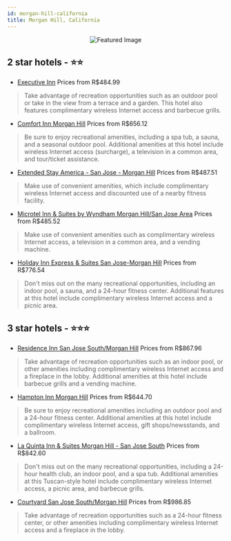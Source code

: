 ```yaml
---
id: morgan-hill-california
title: Morgan Hill, California
---
```


<center><img src="https://i.travelapi.com/hotels/1000000/20000/16000/15957/2ad56df4_z.jpg" alt="Featured Image" /></center>


##  2 star hotels - ⭐️⭐️

-    [Executive Inn](https://us.hurb.com/hotels/morgan-hill/executive-inn-JNP-JP420357?cmp=18055) Prices from R$484.99
   > Take advantage of recreation opportunities such as an outdoor pool or take in the view from a terrace and a garden. This hotel also features complimentary wireless Internet access and barbecue grills.
-    [Comfort Inn Morgan Hill](https://us.hurb.com/hotels/morgan-hill/comfort-inn-morgan-hill-JNP-JP044291?cmp=18055) Prices from R$656.12
   > Be sure to enjoy recreational amenities, including a spa tub, a sauna, and a seasonal outdoor pool. Additional amenities at this hotel include wireless Internet access (surcharge), a television in a common area, and tour/ticket assistance.
-    [Extended Stay America - San Jose - Morgan Hill](https://us.hurb.com/hotels/morgan-hill/extended-stay-america-san-jose-morgan-hill-JNP-JP183191?cmp=18055) Prices from R$487.51
   > Make use of convenient amenities, which include complimentary wireless Internet access and discounted use of a nearby fitness facility.
-    [Microtel Inn & Suites by Wyndham Morgan Hill/San Jose Area](https://us.hurb.com/hotels/morgan-hill/microtel-inn-suites-by-wyndham-morgan-hill-san-jose-area-JNP-JP431695?cmp=18055) Prices from R$485.52
   > Make use of convenient amenities such as complimentary wireless Internet access, a television in a common area, and a vending machine.
-    [Holiday Inn Express & Suites San Jose-Morgan Hill](https://us.hurb.com/hotels/morgan-hill/holiday-inn-express-suites-san-jose-morgan-hill-JNP-JP045389?cmp=18055) Prices from R$776.54
   > Don't miss out on the many recreational opportunities, including an indoor pool, a sauna, and a 24-hour fitness center. Additional features at this hotel include complimentary wireless Internet access and a picnic area.

##  3 star hotels - ⭐️⭐️⭐️

-    [Residence Inn San Jose South/Morgan Hill](https://us.hurb.com/hotels/morgan-hill/residence-inn-san-jose-south-morgan-hill-JNP-JP079102?cmp=18055) Prices from R$867.96
   > Take advantage of recreation opportunities such as an indoor pool, or other amenities including complimentary wireless Internet access and a fireplace in the lobby. Additional amenities at this hotel include barbecue grills and a vending machine.
-    [Hampton Inn Morgan Hill](https://us.hurb.com/hotels/morgan-hill/hampton-inn-morgan-hill-JNP-JP156991?cmp=18055) Prices from R$644.70
   > Be sure to enjoy recreational amenities including an outdoor pool and a 24-hour fitness center. Additional amenities at this hotel include complimentary wireless Internet access, gift shops/newsstands, and a ballroom.
-    [La Quinta Inn & Suites Morgan Hill - San Jose South](https://us.hurb.com/hotels/morgan-hill/la-quinta-inn-suites-morgan-hill-san-jose-south-JNP-JP481148?cmp=18055) Prices from R$842.60
   > Don't miss out on the many recreational opportunities, including a 24-hour health club, an indoor pool, and a spa tub. Additional amenities at this Tuscan-style hotel include complimentary wireless Internet access, a picnic area, and barbecue grills.
-    [Courtyard San Jose South/Morgan Hill](https://us.hurb.com/hotels/morgan-hill/courtyard-san-jose-south-morgan-hill-JNP-JP185996?cmp=18055) Prices from R$986.85
   > Take advantage of recreation opportunities such as a 24-hour fitness center, or other amenities including complimentary wireless Internet access and a fireplace in the lobby.
